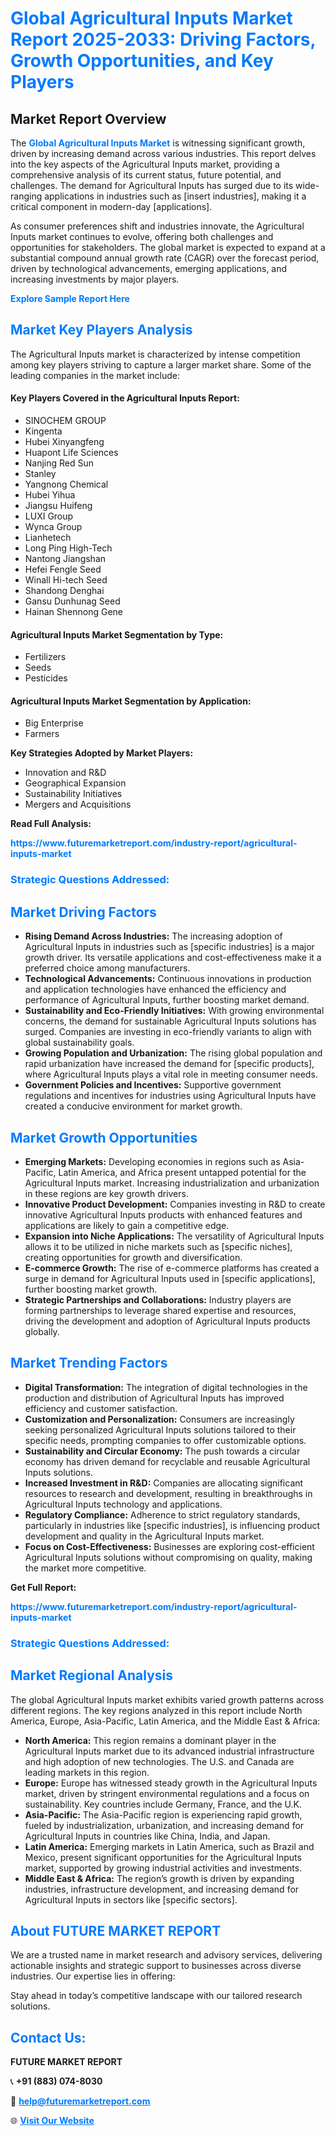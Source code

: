 <h1 style="color: #007BFF;">Global Agricultural Inputs Market Report 2025-2033: Driving Factors, Growth Opportunities, and Key Players</h1>

<section id="overview">
<h2>Market Report Overview</h2>
<p>The <a href="https://www.futuremarketreport.com/industry-report/agricultural-inputs-market" style="color: #007BFF; text-decoration: none;"><strong>Global Agricultural Inputs Market</strong></a> is witnessing significant growth, driven by increasing demand across various industries. This report delves into the key aspects of the Agricultural Inputs market, providing a comprehensive analysis of its current status, future potential, and challenges. The demand for Agricultural Inputs has surged due to its wide-ranging applications in industries such as [insert industries], making it a critical component in modern-day [applications].</p>
<p>As consumer preferences shift and industries innovate, the Agricultural Inputs market continues to evolve, offering both challenges and opportunities for stakeholders. The global market is expected to expand at a substantial compound annual growth rate (CAGR) over the forecast period, driven by technological advancements, emerging applications, and increasing investments by major players.</p>
</section>

<section id="overview">
<p><a href="https://www.futuremarketreport.com/request-sample/reportId=58950" style="color: #007BFF; text-decoration: none;"><strong>Explore Sample Report Here</strong></a></p>
</section>

<section id="key-players">
<h2 style="color: #007BFF;">Market Key Players Analysis</h2>
<p>The Agricultural Inputs market is characterized by intense competition among key players striving to capture a larger market share. Some of the leading companies in the market include:</p>
<h4>Key Players Covered in the Agricultural Inputs Report:</h4>
<ul><li>SINOCHEM GROUP</li><li>Kingenta</li><li>Hubei Xinyangfeng</li><li>Huapont Life Sciences</li><li>Nanjing Red Sun</li><li>Stanley</li><li>Yangnong Chemical</li><li>Hubei Yihua</li><li>Jiangsu Huifeng</li><li>LUXI Group</li><li>Wynca Group</li><li>Lianhetech</li><li>Long Ping High-Tech</li><li>Nantong Jiangshan</li><li>Hefei Fengle Seed</li><li>Winall Hi-tech Seed</li><li>Shandong Denghai</li><li>Gansu Dunhunag Seed</li><li>Hainan Shennong Gene</li></ul>
<h4>Agricultural Inputs Market Segmentation by Type:</h4>
<ul><li>Fertilizers</li><li>Seeds</li><li>Pesticides</li></ul>

<h4>Agricultural Inputs Market Segmentation by Application:</h4>
<ul><li>Big Enterprise</li><li>Farmers</li></ul>
<p><strong>Key Strategies Adopted by Market Players:</strong></p>
<ul>
<li>Innovation and R&D</li>
<li>Geographical Expansion</li>
<li>Sustainability Initiatives</li>
<li>Mergers and Acquisitions</li>
</ul>
</section>

<section>
<p><strong>Read Full Analysis: </strong></p><a href="https://www.futuremarketreport.com/industry-report/agricultural-inputs-market" style="color: #007BFF; text-decoration: none;"><strong>https://www.futuremarketreport.com/industry-report/agricultural-inputs-market</strong></a>
<h3 style="color: #007BFF;">Strategic Questions Addressed:</h3>
</section>

<section id="driving-factors">
<h2 style="color: #007BFF;">Market Driving Factors</h2>
<ul>
<li><strong>Rising Demand Across Industries:</strong> The increasing adoption of Agricultural Inputs in industries such as [specific industries] is a major growth driver. Its versatile applications and cost-effectiveness make it a preferred choice among manufacturers.</li>
<li><strong>Technological Advancements:</strong> Continuous innovations in production and application technologies have enhanced the efficiency and performance of Agricultural Inputs, further boosting market demand.</li>
<li><strong>Sustainability and Eco-Friendly Initiatives:</strong> With growing environmental concerns, the demand for sustainable Agricultural Inputs solutions has surged. Companies are investing in eco-friendly variants to align with global sustainability goals.</li>
<li><strong>Growing Population and Urbanization:</strong> The rising global population and rapid urbanization have increased the demand for [specific products], where Agricultural Inputs plays a vital role in meeting consumer needs.</li>
<li><strong>Government Policies and Incentives:</strong> Supportive government regulations and incentives for industries using Agricultural Inputs have created a conducive environment for market growth.</li>
</ul>
</section>

<section id="growth-opportunities">
<h2 style="color: #007BFF;">Market Growth Opportunities</h2>
<ul>
<li><strong>Emerging Markets:</strong> Developing economies in regions such as Asia-Pacific, Latin America, and Africa present untapped potential for the Agricultural Inputs market. Increasing industrialization and urbanization in these regions are key growth drivers.</li>
<li><strong>Innovative Product Development:</strong> Companies investing in R&D to create innovative Agricultural Inputs products with enhanced features and applications are likely to gain a competitive edge.</li>
<li><strong>Expansion into Niche Applications:</strong> The versatility of Agricultural Inputs allows it to be utilized in niche markets such as [specific niches], creating opportunities for growth and diversification.</li>
<li><strong>E-commerce Growth:</strong> The rise of e-commerce platforms has created a surge in demand for Agricultural Inputs used in [specific applications], further boosting market growth.</li>
<li><strong>Strategic Partnerships and Collaborations:</strong> Industry players are forming partnerships to leverage shared expertise and resources, driving the development and adoption of Agricultural Inputs products globally.</li>
</ul>
</section>

<section id="trending-factors">
<h2 style="color: #007BFF;">Market Trending Factors</h2>
<ul>
<li><strong>Digital Transformation:</strong> The integration of digital technologies in the production and distribution of Agricultural Inputs has improved efficiency and customer satisfaction.</li>
<li><strong>Customization and Personalization:</strong> Consumers are increasingly seeking personalized Agricultural Inputs solutions tailored to their specific needs, prompting companies to offer customizable options.</li>
<li><strong>Sustainability and Circular Economy:</strong> The push towards a circular economy has driven demand for recyclable and reusable Agricultural Inputs solutions.</li>
<li><strong>Increased Investment in R&D:</strong> Companies are allocating significant resources to research and development, resulting in breakthroughs in Agricultural Inputs technology and applications.</li>
<li><strong>Regulatory Compliance:</strong> Adherence to strict regulatory standards, particularly in industries like [specific industries], is influencing product development and quality in the Agricultural Inputs market.</li>
<li><strong>Focus on Cost-Effectiveness:</strong> Businesses are exploring cost-efficient Agricultural Inputs solutions without compromising on quality, making the market more competitive.</li>
</ul>
</section>

<section>
<p><strong>Get Full Report: </strong></p><a href="https://www.futuremarketreport.com/industry-report/agricultural-inputs-market" style="color: #007BFF; text-decoration: none;"><strong>https://www.futuremarketreport.com/industry-report/agricultural-inputs-market</strong></a>
<h3 style="color: #007BFF;">Strategic Questions Addressed:</h3>
</section>


<section id="regional-analysis">
<h2 style="color: #007BFF;">Market Regional Analysis</h2>
<p>The global Agricultural Inputs market exhibits varied growth patterns across different regions. The key regions analyzed in this report include North America, Europe, Asia-Pacific, Latin America, and the Middle East & Africa:</p>
<ul>
<li><strong>North America:</strong> This region remains a dominant player in the Agricultural Inputs market due to its advanced industrial infrastructure and high adoption of new technologies. The U.S. and Canada are leading markets in this region.</li>
<li><strong>Europe:</strong> Europe has witnessed steady growth in the Agricultural Inputs market, driven by stringent environmental regulations and a focus on sustainability. Key countries include Germany, France, and the U.K.</li>
<li><strong>Asia-Pacific:</strong> The Asia-Pacific region is experiencing rapid growth, fueled by industrialization, urbanization, and increasing demand for Agricultural Inputs in countries like China, India, and Japan.</li>
<li><strong>Latin America:</strong> Emerging markets in Latin America, such as Brazil and Mexico, present significant opportunities for the Agricultural Inputs market, supported by growing industrial activities and investments.</li>
<li><strong>Middle East & Africa:</strong> The region’s growth is driven by expanding industries, infrastructure development, and increasing demand for Agricultural Inputs in sectors like [specific sectors].</li>
</ul>
</section>

<footer>
<h2 style="color: #007BFF;">About FUTURE MARKET REPORT</h2>
<p>We are a trusted name in market research and advisory services, delivering actionable insights and strategic support to businesses across diverse industries. Our expertise lies in offering:</p>

<p>Stay ahead in today’s competitive landscape with our tailored research solutions.</p>

<h2 style="color: #007BFF;">Contact Us:</h2>
<p><strong>FUTURE MARKET REPORT</strong></p>
<p>📞 <strong>+91 (883) 074-8030</strong></p>
<p>📧 <strong><a href="mailto:help@futuremarketreport.com" style="color: #007BFF;">help@futuremarketreport.com</a></strong></p>
<p>🌐 <strong><a href="https://www.futuremarketreport.com/" style="color: #007BFF;">Visit Our Website</a></strong></p>
</footer>